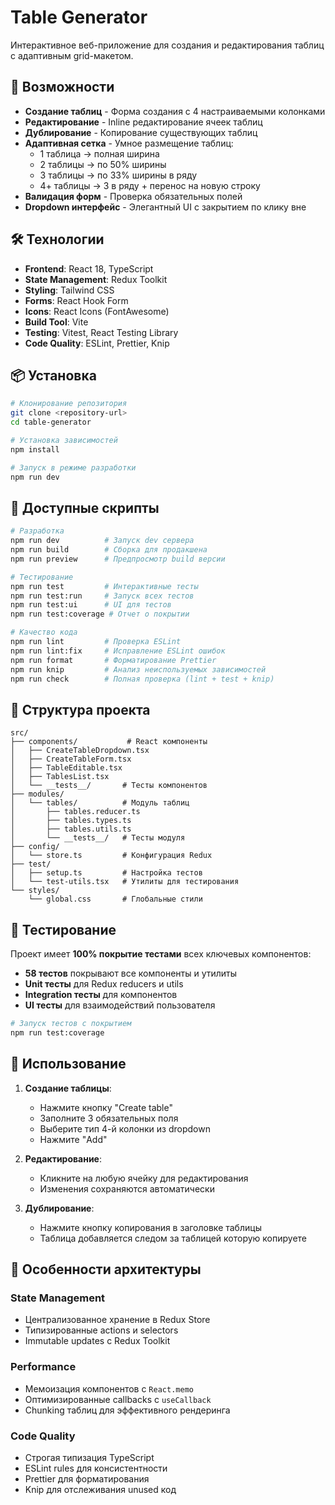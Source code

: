# Table Generator

Интерактивное веб-приложение для создания и редактирования таблиц с адаптивным grid-макетом.

## 🚀 Возможности

- **Создание таблиц** - Форма создания с 4 настраиваемыми колонками
- **Редактирование** - Inline редактирование ячеек таблиц
- **Дублирование** - Копирование существующих таблиц
- **Адаптивная сетка** - Умное размещение таблиц:
  - 1 таблица → полная ширина
  - 2 таблицы → по 50% ширины
  - 3 таблицы → по 33% ширины в ряду
  - 4+ таблицы → 3 в ряду + перенос на новую строку
- **Валидация форм** - Проверка обязательных полей
- **Dropdown интерфейс** - Элегантный UI с закрытием по клику вне

## 🛠 Технологии

- **Frontend**: React 18, TypeScript
- **State Management**: Redux Toolkit
- **Styling**: Tailwind CSS
- **Forms**: React Hook Form
- **Icons**: React Icons (FontAwesome)
- **Build Tool**: Vite
- **Testing**: Vitest, React Testing Library
- **Code Quality**: ESLint, Prettier, Knip

## 📦 Установка

```bash
# Клонирование репозитория
git clone <repository-url>
cd table-generator

# Установка зависимостей
npm install

# Запуск в режиме разработки
npm run dev
```

## 🔧 Доступные скрипты

```bash
# Разработка
npm run dev          # Запуск dev сервера
npm run build        # Сборка для продакшена
npm run preview      # Предпросмотр build версии

# Тестирование
npm run test         # Интерактивные тесты
npm run test:run     # Запуск всех тестов
npm run test:ui      # UI для тестов
npm run test:coverage # Отчет о покрытии

# Качество кода
npm run lint         # Проверка ESLint
npm run lint:fix     # Исправление ESLint ошибок
npm run format       # Форматирование Prettier
npm run knip         # Анализ неиспользуемых зависимостей
npm run check        # Полная проверка (lint + test + knip)
```

## 📁 Структура проекта

```
src/
├── components/           # React компоненты
│   ├── CreateTableDropdown.tsx
│   ├── CreateTableForm.tsx
│   ├── TableEditable.tsx
│   ├── TablesList.tsx
│   └── __tests__/       # Тесты компонентов
├── modules/
│   └── tables/          # Модуль таблиц
│       ├── tables.reducer.ts
│       ├── tables.types.ts
│       ├── tables.utils.ts
│       └── __tests__/   # Тесты модуля
├── config/
│   └── store.ts         # Конфигурация Redux
├── test/
│   ├── setup.ts         # Настройка тестов
│   └── test-utils.tsx   # Утилиты для тестирования
└── styles/
    └── global.css       # Глобальные стили
```

## 🧪 Тестирование

Проект имеет **100% покрытие тестами** всех ключевых компонентов:

- **58 тестов** покрывают все компоненты и утилиты
- **Unit тесты** для Redux reducers и utils
- **Integration тесты** для компонентов
- **UI тесты** для взаимодействий пользователя

```bash
# Запуск тестов с покрытием
npm run test:coverage
```

## 📱 Использование

1. **Создание таблицы**:
   - Нажмите кнопку "Create table"
   - Заполните 3 обязательных поля
   - Выберите тип 4-й колонки из dropdown
   - Нажмите "Add"

2. **Редактирование**:
   - Кликните на любую ячейку для редактирования
   - Изменения сохраняются автоматически

3. **Дублирование**:
   - Нажмите кнопку копирования в заголовке таблицы
   - Таблица добавляется следом за таблицей которую копируете

## 🎯 Особенности архитектуры

### State Management
- Централизованное хранение в Redux Store
- Типизированные actions и selectors
- Immutable updates с Redux Toolkit

### Performance
- Мемоизация компонентов с `React.memo`
- Оптимизированные callbacks с `useCallback`
- Chunking таблиц для эффективного рендеринга

### Code Quality
- Строгая типизация TypeScript
- ESLint rules для консистентности
- Prettier для форматирования
- Knip для отслеживания unused код

